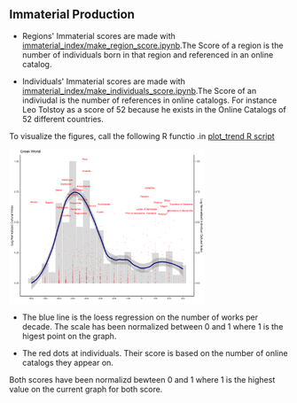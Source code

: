 ## Immaterial Production

- Regions' Immaterial scores are made with [immaterial_index/make_region_score.ipynb](../immaterial_index/make_region_score.ipynb).The Score of a region is the number of individuals born in that region and referenced in an online catalog.

- Individuals' Immaterial scores are made with [immaterial_index/make_individuals_score.ipynb](../immaterial_index/make_individuals_score.ipynb).The Score of an indiviudal is the number of references in online catalogs. For instance Leo Tolstoy as a score of 52 because he exists in the Online Catalogs of 52 different countries.

To visualize the  figures, call the following R functio .in [plot_trend R script](../immaterial_index/figures_trends_R)

<img src="../images/test.png" width="70%" height="70%" align="center" />

- The blue line is the loess regression on the number of works per decade. The scale has been normalized between 0 and 1 where 1 is the higest point on the graph.

- The red dots at individuals. Their score is based on the number of online catalogs they appear on.

Both scores have been normalizd bewteen 0 and 1 where 1 is the highest value on the current graph for both score.

